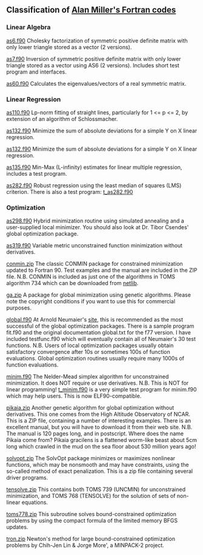 ## Classification of [Alan Miller's Fortran codes](https://jblevins.org/mirror/amiller/)

### Linear Algebra
[as6.f90](https://jblevins.org/mirror/amiller/as6.f90) Cholesky factorization of symmetric positive definite matrix with only lower triangle stored as a vector (2 versions).

[as7.f90](https://jblevins.org/mirror/amiller/as7.f90) Inversion of symmetric positive definite matrix with only lower triangle stored as a vector using AS6 (2 versions). Includes short test program and interfaces.

[as60.f90](https://jblevins.org/mirror/amiller/as60.f90) Calculates the eigenvalues/vectors of a real symmetric matrix.

### Linear Regression
[as110.f90](https://jblevins.org/mirror/amiller/as110.f90) Lp-norm fitting of straight lines, particularly for 1 <= p <= 2, by extension of an algorithm of Schlossmacher.

[as132.f90](https://jblevins.org/mirror/amiller/as132.f90) Minimize the sum of absolute deviations for a simple Y on X linear regression.

[as132.f90](https://jblevins.org/mirror/amiller/as132.f90) Minimize the sum of absolute deviations for a simple Y on X linear regression.

[as135.f90](https://jblevins.org/mirror/amiller/as135.f90) Min-Max (L-infinity) estimates for linear multiple regression, includes a test program.

[as282.f90](https://jblevins.org/mirror/amiller/as282.f90) Robust regression using the least median of squares (LMS) criterion. There is also a test program: [t_as282.f90](https://jblevins.org/mirror/amiller/t_as282.f90)

### Optimization
[as298.f90](https://jblevins.org/mirror/amiller/as298.f90) Hybrid minimization routine using simulated annealing and a user-supplied local minimizer. You should also look at Dr. Tibor Csendes' global optimization package.

[as319.f90](https://jblevins.org/mirror/amiller/as319.f90) Variable metric unconstrained function minimization without derivatives.

[conmin.zip](https://jblevins.org/mirror/amiller/conmin.zip) The classic CONMIN package for constrained minimization updated to Fortran 90. Test examples and the manual are included in the ZIP file. N.B. CONMIN is included as just one of the algorithms in TOMS algorithm 734 which can be downloaded from [netlib](http://www.netlib.org).

[ga.zip](https://jblevins.org/mirror/amiller/ga.zip) A package for global minimization using genetic algorithms. Please note the copyright conditions if you want to use this for commercial purposes.

[global.f90](https://jblevins.org/mirror/amiller/global.f90) At Arnold Neumaier's [site](https://arnold-neumaier.at/glopt.html), this is recommended as the most successful of the global optimization packages. There is a sample program fit.f90 and the original documentation global.txt for the f77 version. I have included testfunc.f90 which will eventually contain all of Neumaier's 30 test functions. N.B. Users of local optimization packages usually obtain satisfactory convergence after 10s or sometimes 100s of function evaluations. Global optimization routines usually require many 1000s of function evaluations.

[minim.f90](https://jblevins.org/mirror/amiller/minim.f90) The Nelder-Mead simplex algorithm for unconstrained minimization. It does NOT require or use derivatives. N.B. This is NOT for linear programming! [t_minim.f90](https://jblevins.org/mirror/amiller/t_minim.f90) is a very simple test program for minim.f90 which may help users. This is now ELF90-compatible.

[pikaia.zip](https://jblevins.org/mirror/amiller/pikaia.zip) Another genetic algorithm for global optimization without derivatives. This one comes from the High Altitude Observatory of NCAR. This is a ZIP file, containing a number of interesting examples. There is an excellent manual, but you will have to download it from their web site. N.B. The manual is 120 pages long, and in postscript. Where does the name Pikaia come from? Pikaia gracilens is a flattened worm-like beast about 5cm long which crawled in the mud on the sea floor about 530 million years ago!

[solvopt.zip](https://jblevins.org/mirror/amiller/solvopt.zip) The SolvOpt package minimizes or maximizes nonlinear functions, which may be nonsmooth and may have constraints, using the so-called method of exact penalization. This is a zip file containing several driver programs.

[tensolve.zip](https://jblevins.org/mirror/amiller/tensolve.zip) This contains both TOMS 739 (UNCMIN) for unconstrained minimization, and TOMS 768 (TENSOLVE) for the solution of sets of non-linear equations.

[toms778.zip](https://jblevins.org/mirror/amiller/toms778.zip) This subroutine solves bound-constrained optimization problems by using the compact formula of the limited memory BFGS updates.

[tron.zip](https://jblevins.org/mirror/amiller/tron.zip) Newton's method for large bound-constrained optimization problems by Chih-Jen Lin & Jorge More', a MINPACK-2 project.
